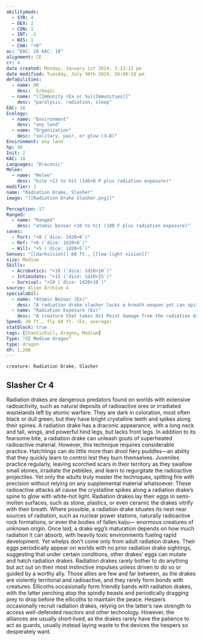 ```yaml
---
abilitymods:
  - STR: 4
  - DEX: 2
  - CON: 1
  - INT: -2
  - WIS: 1
  - CHA: "+0"
ac: "EAC: 16 KAC: 18" 
alignment: CE
cr: 4
date created: Monday, January 1st 2024, 3:13:12 pm
date modified: Tuesday, July 30th 2024, 10:08:18 pm
defabilities:
  - name: DR
    desc:  5/magic
  - name: "[[Immunity (Ex or Su)|Immunities]]"
    desc: "paralysis, radiation, sleep"
EAC: 16
Ecology:
  - name: "Environment"
    desc: "any land"
  - name: "Organization"
    desc: "solitary, pair, or glow (3–8)"
Environment: any land
hp: 50
Init: 2
KAC: 18
Languages: "Draconic"
Melee:
  - name: "Melee"
    desc: "bite +13 to hit (1d6+8 P plus radiation exposure)"
modifier: 2
name: "Radiation Drake, Slasher"
image: "[[Radiation Drake Slasher.png]]"

Perception: 17
Ranged:
  - name: "Ranged"
    desc: "atomic bezoar +10 to hit (1d8 F plus radiation exposure)"
saves:
  - Fort: "+8 (`dice: 1d20+8`)"
  - Ref: "+8 (`dice: 1d20+8`)"
  - Will: "+5 (`dice: 1d20+5`)" 
Senses: "[[darkvision]] 60 ft., [[low-light vision]]"
size: Medium
Skills:
  - Acrobatics: "+10 (`dice: 1d20+10`)"
  - Intimidate: "+15 (`dice: 1d20+15`)"
  - Survival: "+10 (`dice: 1d20+10`)" 
source: Alien Archive 4 
specialabil:
  - name: "Atomic Bezoar (Ex)"
    desc: "A radiation drake slasher lacks a breath weapon yet can spit a mass of radioactive material that explodes on contact. The attack has a range increment of 20 feet, has the explode special weapon property (5 ft., DC 13), and can be used only once every other round."
  - name: "Radiation Exposure (Ex)"
    desc: "A creature that takes Hit Point damage from the radiation drake’s attacks is exposed to low radiation. This radiation bypasses environmental protections in armor."
Speed: 30 ft., fly 60 ft. (Ex, average) 
statblock: true
tags: [ChaoticEvil, dragon, Medium]
Type: "CE Medium dragon"
type: dragon
XP: 1,200 
---
```


```statblock
creature: Radiation Drake, Slasher
```

## Slasher Cr 4

Radiation drakes are dangerous predators found on worlds with extensive radioactivity, such as natural deposits of radioactive ores or irradiated wastelands left by atomic warfare. They are dark in coloration, most often black or dull green, but they have bright crystalline teeth and spikes along their spines. A radiation drake has a draconic appearance, with a long neck and tail, wings, and powerful hind legs, but lacks front legs.
In addition to its fearsome bite, a radiation drake can unleash gouts of superheated radioactive material. However, this technique requires considerable practice. Hatchlings can do little more than drool fiery puddles—an ability that they quickly learn to control lest they burn themselves. Juveniles practice regularly, leaving scorched scars in their territory as they swallow small stones, irradiate the pebbles, and learn to regurgitate the radioactive projectiles. Yet only the adults truly master the techniques, spitting fire with precision without relying on any supplemental material whatsoever. These radioactive attacks all cause the crystalline spikes along a radiation drake’s spine to glow with white-hot light.
Radiation drakes lay their eggs in semi-molten surfaces, such as stone, plastics, or even ceramic the drakes vitrify with their breath. Where possible, a radiation drake situates its nest near sources of radiation, such as nuclear power stations, naturally radioactive rock formations, or even the bodies of fallen kaiju— enormous creatures of unknown origin. Once laid, a drake egg’s maturation depends on how much radiation it can absorb, with heavily toxic environments fueling rapid development.
Yet whelps don’t come only from adult radiation drakes. Their eggs periodically appear on worlds with no prior radiation drake sightings, suggesting that under certain conditions, other drakes’ eggs can mutate and hatch radiation drakes.
Radiation drakes rarely bother to do anything but act out on their most instinctive impulses unless driven to do so or guided by a worthy ally. Those allies are few and far between, as the drakes are violently territorial and radioactive, and they rarely form bonds with creatures. Ellicoths occasionally form friendly bands with radiation drakes, with the latter perching atop the spindly beasts and periodically dragging prey to drop before the ellicoths to maintain the peace. Hespers occasionally recruit radiation drakes, relying on the latter’s raw strength to access well-defended reactors and other technology. However, the alliances are usually short‑lived, as the drakes rarely have the patience to act as guards, usually instead laying waste to the devices the hespers so desperately want.
